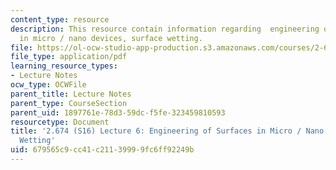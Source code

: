 ```yaml
---
content_type: resource
description: This resource contain information regarding  engineering of surfaces
  in micro / nano devices, surface wetting.
file: https://ol-ocw-studio-app-production.s3.amazonaws.com/courses/2-674-micro-nano-engineering-laboratory-spring-2016/679565c9cc41c21139999fc6ff92249b_MIT2_674S16_Lec6Surfaces.pdf
file_type: application/pdf
learning_resource_types:
- Lecture Notes
ocw_type: OCWFile
parent_title: Lecture Notes
parent_type: CourseSection
parent_uid: 1897761e-78d3-59dc-f5fe-323459810593
resourcetype: Document
title: '2.674 (S16) Lecture 6: Engineering of Surfaces in Micro / Nano Devices, Surface
  Wetting'
uid: 679565c9-cc41-c211-3999-9fc6ff92249b
---
```

